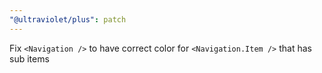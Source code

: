 ```yaml
---
"@ultraviolet/plus": patch
---
```


Fix `<Navigation />` to have correct color for `<Navigation.Item />` that has sub items
